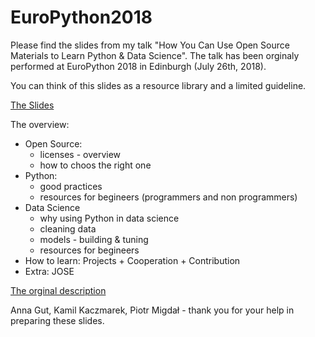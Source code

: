 # EuroPython2018
Please find the slides from my talk "How You Can Use Open Source Materials to Learn Python &amp; Data Science". The talk has been orginaly performed at EuroPython 2018 in Edinburgh (July 26th, 2018).

You can think of this slides as a resource library and a limited guideline. 

[The Slides](https://docs.google.com/presentation/d/1QMyjTOMR17IpzDEPxY2hV2-dw365P3AsZzbmWrpmfGU/edit?usp=sharing)


The overview:
- Open Source: 
  - licenses - overview 
  - how to choos the right one 
- Python:
  - good practices
  - resources for begineers (programmers and non programmers)
- Data Science
  - why using Python in data science
  - cleaning data 
  - models - building & tuning
  - resources for begineers
- How to learn: Projects + Cooperation + Contribution
- Extra: JOSE

[The orginal description](https://ep2018.europython.eu/conference/talks/how-can-you-use-open-source-materials-to-learn-python-data-science)

Anna Gut, Kamil Kaczmarek, Piotr Migdał - thank you for your help in preparing these slides.

